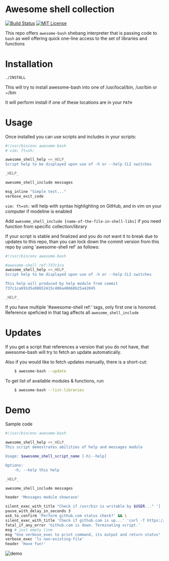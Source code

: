 Awesome shell collection
========================

[![Build Status](https://img.shields.io/travis/antontsv/awesome-shell.svg?label=tests)](https://travis-ci.org/antontsv/awesome-shell)
[![MIT License](https://img.shields.io/github/license/antontsv/awesome-shell.svg?label=👍 )](https://github.com/antontsv/awesome-shell/blob/master/LICENSE)

This repo offers `awesome-bash` shebang
interpreter that is passing code to `bash` as well
offering quick one-line access to the set of libraries and functions 

Installation
============

```sh
./INSTALL
```

This will try to install awesome-bash into one of
/usr/local/bin, /usr/bin or ~/bin

It will perform install if one of these locations are
in your `PATH`

Usage
=====

Once installed you can use scripts and includes in your scripts:

```sh
#!/usr/bin/env awesome-bash
# vim: ft=sh:

awesome_shell_help <<_HELP_
Script help to be displayed upon use of -h or --help CLI switches

_HELP_

awesome_shell_include messages

msg_inline "Simple test..."
verbose_exit_code

```

`vim: ft=sh:` will help with syntax highlighting on GitHub,
and in vim on your computer if modeline is enabled

Add `awesome_shell_include [name-of-the-file-in-shell-libs]`
if you need function from specific collection/library


If your script is stable and finalized and you do not want
it to break due to updates to this repo, than you can lock
down the commit version from this repo by using 'awesome-shell ref'
as follows:

```sh
#!/usr/bin/env awesome-bash

#awesome-shell ref:737c1ca
awesome_shell_help <<_HELP_
Script help to be displayed upon use of -h or --help CLI switches

This help will produced by help module from commit
737c1ca691d5a98652415c406a40668b25a42045

_HELP_

```
If you have multiple '#awesome-shell ref:' tags, only first one is honored.
Reference speficied in that tag affects all `awesome_shell_include`

Updates
=======

If you get a script that references a version that you do not have,
that awesome-bash will try to fetch an update automatically.

Also if you would like to fetch updates manually, there is a short-cut:
```sh
    $ awesome-bash --update
```

To get list of available modules & functions, run
```sh
    $ awesome-bash --list-libraries
```

Demo
====

Sample code
```sh
#!/usr/bin/env awesome-bash

awesome_shell_help <<_HELP_
This script demostrates abilities of help and messages module

Usage: $awesome_shell_script_name [-h|--help]

Options:
    -h, --help this help

_HELP_

awesome_shell_include messages

header 'Messages module showcase'

silent_exec_with_title "Check if /usr/bin is writable by $USER..." '[ -w /usr/bin/ ]'
pause_with_delay_in_seconds 3
ask_to_confirm 'Perform github.com status check?' && \
silent_exec_with_title 'Check if github.com is up...' 'curl -f https://github.com'
fatal_if_any_error 'Github.com is down. Terminating script.'
msg # just empty line
msg "Use verbose_exec to print command, its output and return status"
verbose_exec 'ls non-existing-file'
header 'Have fun!'
```
![demo](https://cloud.githubusercontent.com/assets/4912269/18118251/8a3eef2e-6f08-11e6-91e0-66ea3f8c33df.gif)






